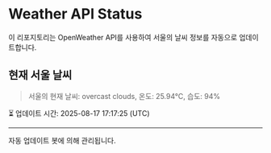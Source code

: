 
# Weather API Status

이 리포지토리는 OpenWeather API를 사용하여 서울의 날씨 정보를 자동으로 업데이트합니다.

## 현재 서울 날씨
> 서울의 현재 날씨: overcast clouds, 온도: 25.94°C, 습도: 94%

⏳ 업데이트 시간: 2025-08-17 17:17:25 (UTC)

---
자동 업데이트 봇에 의해 관리됩니다.
